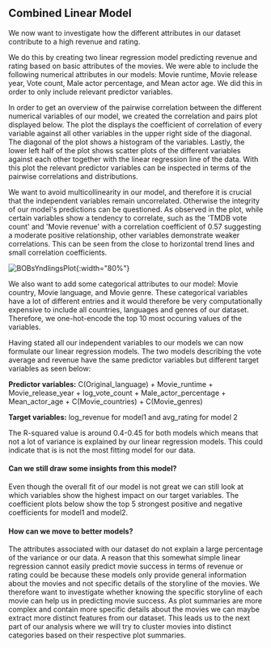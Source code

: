 ## Combined Linear Model
We now want to investigate how the different attributes in our dataset contribute to a high revenue and rating.

We do this by creating two linear regression model predicting revenue and rating based on basic attributes of the movies. We were able to include the following numerical attributes in our models: Movie runtime, Movie release year, Vote count, Male actor percentage, and Mean actor age. We did this in order to only include relevant predictor variables. 

In order to get an overview of the pairwise correlation between the different numerical variables of our model, we created the correlation and pairs plot displayed below. The plot the displays the coefficient of correlation of every variable against all other variables in the upper right side of the diagonal. The diagonal of the plot shows a histogram of the variables. Lastly, the lower left half of the plot shows scatter plots of the different variables against each other together with the linear regression line of the data. With this plot the relevant predictor variables can be inspected in terms of the pairwise correlations and distributions. 

We want to avoid multicollinearity in our model, and therefore it is crucial that the independent variables remain uncorrelated. Otherwise the integrity of our model's predictions can be questioned. As observed in the plot, while certain variables show a tendency to correlate, such as the 'TMDB vote count' and 'Movie revenue' with a correlation coefficient of 0.57 suggesting a moderate positive relationship, other variables demonstrate weaker correlations. This can be seen from the close to horizontal trend lines and small correlation coefficients. 


![BOBsYndlingsPlot](figures/Big_linear_model/BOBsYndlingsPlot.png){:width="80%"}

We also want to add some categorical attributes to our model: Movie country, Movie language, and Movie genre. These categorical variables have a lot of different entries and it would therefore be very computationally expensive to include all countries, languages and genres of our dataset. Therefore, we one-hot-encode the top 10 most occuring values of the variables. 

Having stated all our independent variables to our models we can now formulate our linear regression models. The two models describing the vote average and revenue have the same predictor variables but different target variables as seen below:

**Predictor variables:** C(Original_language) + Movie_runtime + Movie_release_year + log_vote_count + Male_actor_percentage + Mean_actor_age + C(Movie_countries) + C(Movie_genres)

**Target variables:** log_revenue for model1 and avg_rating for model 2

The R-squared value is around 0.4-0.45 for both models which means that not a lot of variance is explained by our linear regression models. This could indicate that is is not the most fitting model for our data.

#### Can we still draw some insights from this model?
Even though the overall fit of our model is not great we can still look at which variables show the highest impact on our target variables. The coefficient plots below show the top 5 strongest positive and negative coefficients for model1 and model2.  


#### How can we move to better models?
The attributes associated with our dataset do not explain a large percentage of the variance or our data. A reason that this somewhat simple linear regression cannot easily predict movie success in terms of revenue or rating could be because these models only provide general information about the movies and not specific details of the storyline of the movies. 
We therefore want to investigate whether knowing the specific storyline of each movie can help us in predicting movie success. As plot summaries are more complex and contain more specific details about the movies we can maybe extract more distinct features from our dataset. This leads us to the next part of our analysis where we will try to cluster movies into distinct categories based on their respective plot summaries. 


